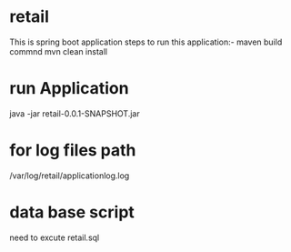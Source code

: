 # retail
This is spring boot application steps to run this application:-
maven build commnd 
mvn clean install
# run Application
java -jar retail-0.0.1-SNAPSHOT.jar
# for log files path
/var/log/retail/applicationlog.log
# data base script 
need to excute
retail.sql

